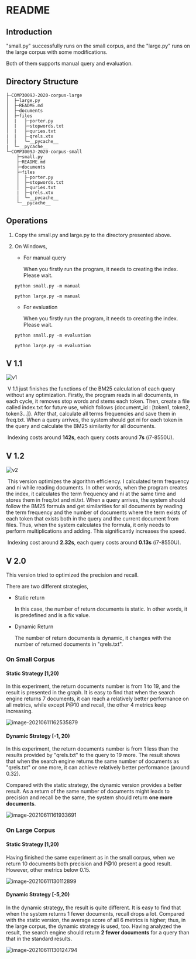 # README

## Introduction

"small.py" successfully runs on the small corpus, and the "large.py" runs on the large corpus with some modifications.

Both of them supports manual query and evaluation.

## Directory Structure

```
├─COMP3009J-2020-corpus-large
│  ├─large.py
│  ├─README.md
│  ├─documents
│  ├─files
│  |   ├─porter.py
│  |   ├─stopwords.txt
│  |   ├─quries.txt
|  |   ├─qrels.xtx
│  |   └─__pycache__
|  └─__pycache__
└─COMP3009J-2020-corpus-small
	├─small.py
	├─README.md
    ├─documents
    ├─files
    │  ├─porter.py
    │  ├─stopwords.txt
    │  ├─quries.txt
    |  ├─qrels.xtx
    │  └─__pycache__
    └─__pycache__
```

## Operations

1. Copy the small.py and large.py to the directory presented above.

2. On Windows,

   - For manual query

     When you firstly run the program, it needs to creating the index. Please wait.

   ```
   python small.py -m manual
   ```

   ```
   python large.py -m manual
   ```

   - For evaluation

     When you firstly run the program, it needs to creating the index. Please wait.

   ```
   python small.py -m evaluation
   ```

   ```
   python large.py -m evaluation
   ```

## V 1.1

![v1](v1.png)

​    V 1.1 just finishes the functions of the BM25 calculation of each query without any optimization. Firstly, the program reads in all documents, in each cycle, it removes stop words and stems each token. Then, create a file called index.txt for future use, which follows {document_id : [token1, token2, token3…]}. After that, calculate all terms frequencies and save them in freq.txt. When a query arrives, the system should get ni for each token in the query and calculate the BM25 similarity for all documents.

​	Indexing costs around **142s**, each query costs around **7s** (i7-8550U).

## V 1.2

![v2](v2.png)

​	This version optimizes the algorithm efficiency. I calculated term frequency and ni while reading documents. In other words, when the program creates the index, it calculates the term frequency and ni at the same time and stores them in freq.txt and ni.txt. When a query arrives, the system should follow the BM25 formula and get similarities for all documents by reading the term frequency and the number of documents where the term exists of each token that exists both in the query and the current document from files. Thus, when the system calculates the formula, it only needs to perform multiplications and adding. This significantly increases the speed.

​	Indexing cost around **2.32s**, each query costs around **0.13s** (i7-8550U).

## V 2.0

This version tried to optimized the precision and recall.

There are two different strategies,

- Static return

  In this case, the number of return documents is static. In other words, it is predefined and is a fix value.

- Dynamic Return 

  The number of return documents is dynamic, it changes with the number of  returned documents in "qrels.txt".

### On Small Corpus

#### Static Strategy [1,20)

In this experiment, the return documents number is from 1 to 19, and the result is presented in the graph. It is easy to find that when the search engine returns 7 documents, it can reach a relatively better performance on all metrics, while except P@10 and recall, the other 4 metrics keep increasing.

![image-20210611162535879](image-20210611162535879.png)

#### Dynamic Strategy [-1, 20)

In this experiment, the return documents number is from 1 less than the results provided by "qrels.txt" to the query to 19 more. The result shows that when the search engine returns the same number of documents as "qrels.txt" or one more, it can achieve relatively better performance (around 0.32). 

Compared with the static strategy, the dynamic version provides a better result. As a return of the same number of documents might leads to precision and recall be the same, the system should return **one more documents**.

![image-20210611161933691](image-20210611161933691.png)

### On Large Corpus

#### Static Strategy [1,20)

Having finished the same experiment as in the small corpus, when we return 10 documents both precision and P@10 present a good result. However, other metrics below 0.15.  

![image-20210611130112899](\image-20210611130112899.png)

#### Dynamic Strategy [-5,20)

In the dynamic strategy, the result is quite different. It is easy to find that when the system returns 1 fewer documents, recall drops a lot. Compared with the static version, the average score of all 6 metrics is higher; thus, in the large corpus, the dynamic strategy is used, too. Having analyzed the result, the search engine should return **2 fewer documents** for a query than that in the standard results.

![image-20210611130124794](image-20210611130124794.png)
